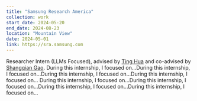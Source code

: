 ```yaml
---
title: "Samsung Research America"
collection: work
start_date: 2024-05-20
end_date: 2024-08-23
location: "Mountain View"
date: 2024-05-01
link: https://sra.samsung.com
---
```


Researcher Intern (LLMs Focused), advised by <a href="https://t7hua.github.io" target="_blank">Ting Hua</a> and co-advised by <a href="https://gaosh.github.io" target="_blank">Shangqian Gao</a>.
During this internship, I focused on...During this internship, I focused on...During this internship, I focused on...During this internship, I focused on...
During this internship, I focused on...During this internship, I focused on...During this internship, I focused on...During this internship, I focused on...
